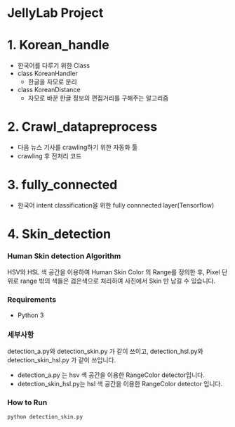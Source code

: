 # JellyLab Project

# 1. Korean_handle

- 한국어를 다루기 위한 Class
- class KoreanHandler
  - 한글을 자모로 분리
- class KoreanDistance
  - 자모로 바꾼 한글 정보의 편집거리를 구해주는 알고리즘

# 2. Crawl_datapreprocess

- 다음 뉴스 기사를 crawling하기 위한 자동화 툴
- crawling 후 전처리 코드

# 3. fully_connected

- 한국어 intent classification을 위한 fully connnected layer(Tensorflow)

# 4. Skin_detection

### Human Skin detection Algorithm

HSV와 HSL 색 공간을 이용하여 Human Skin Color 의 Range를 정의한 후, Pixel 단위로 range 밖의 색들은 검은색으로 처리하여 사진에서 Skin 만 남길 수 있습니다.

### Requirements

- Python 3


### 세부사항

detection_a.py와 detection_skin.py 가 같이 쓰이고, detection_hsl.py와 detection_skin_hsl.py 가 같이 쓰입니다.

- detection_a.py 는 hsv 색 공간을 이용한 RangeColor detector입니다.
- detection_skin_hsl.py는 hsl 색 공간을 이용한 RangeColor detector 입니다.

### How to Run

```python
python detection_skin.py
```
